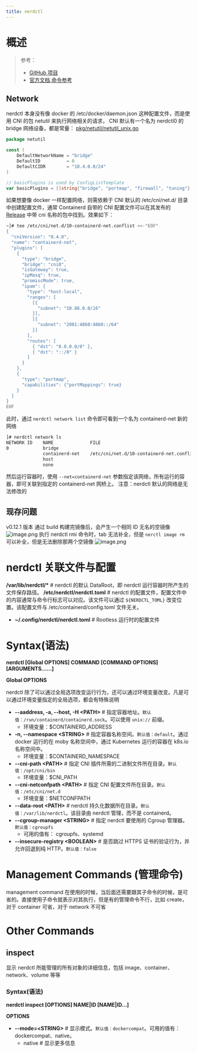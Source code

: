 ```yaml
---
title: nerdctl
---
```


# 概述

> 参考：
>
> - [GitHub 项目](https://github.com/containerd/nerdctl)
> - [官方文档,命令参考](https://github.com/containerd/nerdctl#command-reference)

## Network

nerdctl 本身没有像 docker 的 /etc/docker/daemon.json 这种配置文件，而是使用 CNI 的包 netutil 来执行网络相关的请求， CNI 默认有一个名为 nerdctl0 的 bridge 网络设备，都是常量：
[pkg/netutil/netutil_unix.go](https://github.com/containerd/nerdctl/blob/v0.14.0/pkg/netutil/netutil_unix.go)

```go
package netutil

const (
	DefaultNetworkName = "bridge"
	DefaultID          = 0
	DefaultCIDR        = "10.4.0.0/24"
)

// basicPlugins is used by ConfigListTemplate
var basicPlugins = []string{"bridge", "portmap", "firewall", "tuning"}
```

如果想要像 docker 一样配置网络，则需依赖于 CNI 默认的 /etc/cni/net.d/ 目录中创建配置文件，通常 Containerd 自带的 CNI 配置文件可以在其发布的 [Release](https://github.com/containerd/containerd/releases) 中带 cni 名称的包中找到。效果如下：

```bash
~]# tee /etc/cni/net.d/10-containerd-net.conflist <<-"EOF"
{
  "cniVersion": "0.4.0",
  "name": "containerd-net",
  "plugins": [
    {
      "type": "bridge",
      "bridge": "cni0",
      "isGateway": true,
      "ipMasq": true,
      "promiscMode": true,
      "ipam": {
        "type": "host-local",
        "ranges": [
          [{
            "subnet": "10.88.0.0/16"
          }],
          [{
            "subnet": "2001:4860:4860::/64"
          }]
        ],
        "routes": [
          { "dst": "0.0.0.0/0" },
          { "dst": "::/0" }
        ]
      }
    },
    {
      "type": "portmap",
      "capabilities": {"portMappings": true}
    }
  ]
}
EOF
```

此时，通过 `nerdctl network list` 命令即可看到一个名为 containerd-net 新的网络

```bash
]# nerdctl network ls
NETWORK ID    NAME              FILE
0             bridge
              containerd-net    /etc/cni/net.d/10-containerd-net.conflist
              host
              none
```

然后运行容器时，使用 `--net=containerd-net` 参数指定该网络，所有运行的容器，即可关联到指定的 containerd-net 网桥上。
注意：nerdctl 默认的网络是无法修改的

## 现存问题

v0.12.1 版本
通过 build 构建完镜像后，会产生一个相同 ID 无名的空镜像
![image.png](https://notes-learning.oss-cn-beijing.aliyuncs.com/ws1t24/1631632584319-b6131f0b-6269-422d-a203-045ab0b2538f.png)
执行 nerdctl rmi 命令时，tab 无法补全，但是 `nerctl image rm` 可以补全，但是无法删除那两个空镜像
![image.png](https://notes-learning.oss-cn-beijing.aliyuncs.com/ws1t24/1631632732271-b95cef43-e60b-4fd2-842a-1f0a80cb5dac.png)

# nerdctl 关联文件与配置

**/var/lib/nerdctl/\*** # nerdctl 的默认 DataRoot，即 nerdctl 运行容器时所产生的文件保存路径。
**/etc/nerdctl/nerdctl.toml** # nerdctl 的配置文件，配置文件中的内容通常与命令行标志可以对应。该文件可以通过 `${NERDCTL_TOML}` 改变位置。该配置文件与 /etc/containerd/config.toml 文件无关。

- **~/.config/nerdctl/nerdctl.toml** # Rootless 运行时的配置文件

# Syntax(语法)

**nerdctl \[Global OPTIONS] COMMAND \[COMMAND OPTIONS] \[ARGUMENTS......]**

**Global OPTIONS**

nerdctl 除了可以通过全局选项改变运行行为，还可以通过环境变量改变。凡是可以通过环境变量指定的全局选项，都会有特殊说明

- **--aaddress, -a, --host, -H \<PATH>** # 指定容器地址。`默认值：/run/containerd/containerd.sock`。可以使用 `unix://` 前缀。
  - 环境变量：$CONTAINERD_ADDRESS
- **-n, --namespace \<STRING>** # 指定容器名称空间。`默认值：default`。通过 docker 运行的在 moby 名称空间中，通过 Kubernetes 运行的容器在 k8s.io 名称空间中。
  - 环境变量：$CONTAINERD_NAMESPACE
- **--cni-path \<PATH>** # 指定 CNI 插件所需的二进制文件所在目录。`默认值：/opt/cni/bin`
  - 环境变量：$CNI_PATH
- **--cni-netconfpath \<PATH>** # 指定 CNI 配置文件所在目录。`默认值：/etc/cni/net.d`
  - 环境变量：$NETCONFPATH
- **--data-root \<PATH>** # nerdctl 持久化数据所在目录。`默认值：/var/lib/nerdctl`。该目录由 nerdctl 管理，而不是 containerd。
- **--cgroup-manager \<STRING>** # 指定 nerdctl 要使用的 Cgroup 管理器。`默认值：cgroupfs`
  - 可用的值有： cgroupfs、systemd
- **--insecure-registry \<BOOLEAN>** # 是否跳过 HTTPS 证书的验证行为，并允许回退到纯 HTTP。`默认值：false`

# Management Commands (管理命令)

management command 在使用的时候，当后面还需要跟其子命令的时候，是可省的。直接使用子命令就表示对其执行，但是有的管理命令不行，比如 create，对于 container 可省，对于 network 不可省

# Other Commands

## inspect

显示 nerdctl 所能管理的所有对象的详细信息，包括 image、container、network、volume 等等

### Syntax(语法)

**nerdctl inspect \[OPTIONS] NAME|ID \[NAME|ID...]**

**OPTIONS**

- **--mode=\<STRING>** # 显示模式。`默认值：dockercompat`。可用的值有：dockercompat、native。
  - native # 显示更多信息
